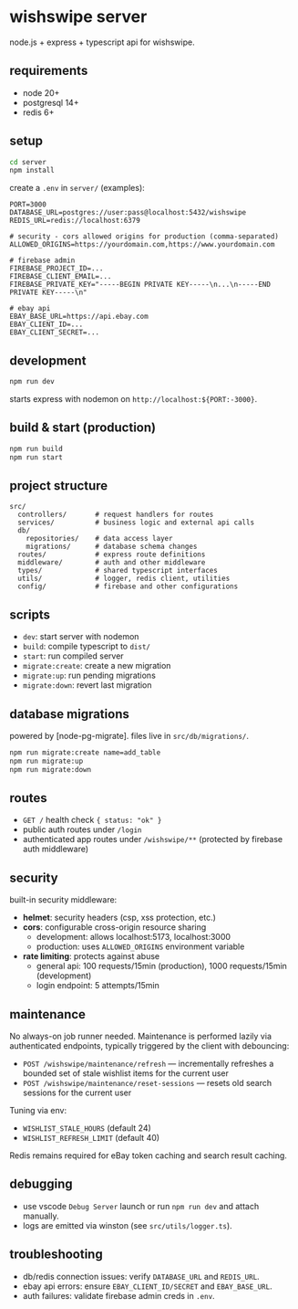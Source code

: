 # wishswipe server

node.js + express + typescript api for wishswipe.

## requirements

- node 20+
- postgresql 14+
- redis 6+

## setup

```sh
cd server
npm install
```

create a `.env` in `server/` (examples):

```
PORT=3000
DATABASE_URL=postgres://user:pass@localhost:5432/wishswipe
REDIS_URL=redis://localhost:6379

# security - cors allowed origins for production (comma-separated)
ALLOWED_ORIGINS=https://yourdomain.com,https://www.yourdomain.com

# firebase admin
FIREBASE_PROJECT_ID=...
FIREBASE_CLIENT_EMAIL=...
FIREBASE_PRIVATE_KEY="-----BEGIN PRIVATE KEY-----\n...\n-----END PRIVATE KEY-----\n"

# ebay api
EBAY_BASE_URL=https://api.ebay.com
EBAY_CLIENT_ID=...
EBAY_CLIENT_SECRET=...
```

## development

```sh
npm run dev
```

starts express with nodemon on `http://localhost:${PORT:-3000}`.

## build & start (production)

```sh
npm run build
npm run start
```

## project structure

```
src/
  controllers/       # request handlers for routes
  services/          # business logic and external api calls
  db/
    repositories/    # data access layer
    migrations/      # database schema changes
  routes/            # express route definitions
  middleware/        # auth and other middleware
  types/             # shared typescript interfaces
  utils/             # logger, redis client, utilities
  config/            # firebase and other configurations
```

## scripts

- `dev`: start server with nodemon
- `build`: compile typescript to `dist/`
- `start`: run compiled server
- `migrate:create`: create a new migration
- `migrate:up`: run pending migrations
- `migrate:down`: revert last migration

## database migrations

powered by [node-pg-migrate]. files live in `src/db/migrations/`.

```sh
npm run migrate:create name=add_table
npm run migrate:up
npm run migrate:down
```

## routes

- `GET /` health check `{ status: "ok" }`
- public auth routes under `/login`
- authenticated app routes under `/wishswipe/**` (protected by firebase auth middleware)

## security

built-in security middleware:

- **helmet**: security headers (csp, xss protection, etc.)
- **cors**: configurable cross-origin resource sharing
  - development: allows localhost:5173, localhost:3000
  - production: uses `ALLOWED_ORIGINS` environment variable
- **rate limiting**: protects against abuse
  - general api: 100 requests/15min (production), 1000 requests/15min (development)
  - login endpoint: 5 attempts/15min

## maintenance

No always-on job runner needed. Maintenance is performed lazily via authenticated endpoints, typically triggered by the client with debouncing:

- `POST /wishswipe/maintenance/refresh` — incrementally refreshes a bounded set of stale wishlist items for the current user
- `POST /wishswipe/maintenance/reset-sessions` — resets old search sessions for the current user

Tuning via env:

- `WISHLIST_STALE_HOURS` (default 24)
- `WISHLIST_REFRESH_LIMIT` (default 40)

Redis remains required for eBay token caching and search result caching.

## debugging

- use vscode `Debug Server` launch or run `npm run dev` and attach manually.
- logs are emitted via winston (see `src/utils/logger.ts`).

## troubleshooting

- db/redis connection issues: verify `DATABASE_URL` and `REDIS_URL`.
- ebay api errors: ensure `EBAY_CLIENT_ID/SECRET` and `EBAY_BASE_URL`.
- auth failures: validate firebase admin creds in `.env`.
